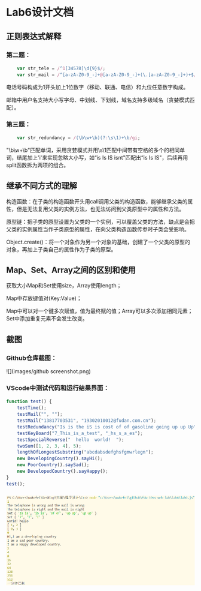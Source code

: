 # Lab6设计文档

## 正则表达式解释

### 第二题：

```javascript
    var str_tele = /^1[34578]\d{9}$/;
    var str_mail = /^[a-zA-Z0-9_-]+@[a-zA-Z0-9_-]+(\.[a-zA-Z0-9_-]+)+$/;
```

电话号码构成为1开头加上1位数字（移动、联通、电信）和九位任意数字构成。

邮箱中用户名支持大小写字母、中划线、下划线，域名支持多级域名（贪婪模式匹配）。

### 第三题：

```javascript
    var str_redundancy = /(\b\w+\b)(?:\s\1)+\b/gi;
```

"\b\w+\b"匹配单词，采用贪婪模式并用\s\1匹配中间带有空格的多个的相同单词，结尾加上'i'来实现忽略大小写，如“is Is IS isnt"匹配出“is Is IS"，后续再用split函数拆为两项的组合。

## 继承不同方式的理解

构造函数：在子类的构造函数开头用call调用父类的构造函数，能够继承父类的属性，但是无法复用父类的实例方法，也无法访问到父类原型中的属性和方法。

原型链：把子类的原型设置为父类的一个实例，可以覆盖父类的方法，缺点是会把父类的实例属性当作子类原型的属性，在向父类构造函数传参时子类会受影响。

Object.create()：将一个对象作为另一个对象的基础，创建了一个父类的原型的对象，再加上子类自己的属性作为子类的原型。

## Map、Set、Array之间的区别和使用

获取大小Map和Set使用size，Array使用length；

Map中存放键值对(Key:Value)；

Map中可以对一个键多次赋值，值为最终赋的值；Array可以多次添加相同元素；Set中添加重复元素不会发生改变。

## 截图

### Github仓库截图：

![](images/github screenshot.png)

### VScode中测试代码和运行结果界面：
```javascript
function test() {
    testTime();
    testMail("", "");
    testMail("13817703531", "19302010012@fudan.com.cn");
    testRedundancy("Is is the iS is cost of of gasoline going up up Up");
    testKeyBoard("7_This_is_a_test", "_hs_s_a_es");
    testSpecialReverse("  hello  world!  ");
    twoSum([1, 2, 3, 4], 5);
    lengthOfLongestSubstring("abcdabsdefghsfgmwrlegn");
    new DevelopingCountry().sayHi();
    new PoorCountry().saySad();
    new DevelopedCountry().sayHappy();
}
test();
```
### <img src="sample.png"/>